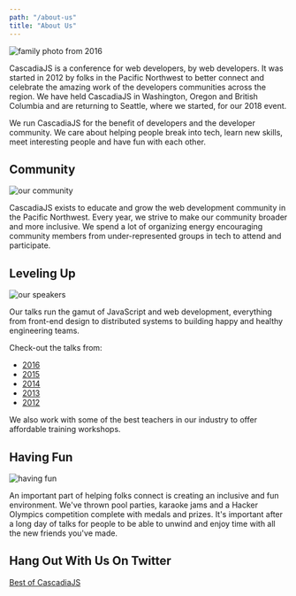 ```yaml
---
path: "/about-us"
title: "About Us"
---
```

![family photo from 2016](https://pbs.twimg.com/media/CpdnX_lUEAAAQJ3.jpg:large)

CascadiaJS is a conference for web developers, by web developers. It was started in 2012 by folks in the Pacific Northwest to better connect and celebrate the amazing work of the developers communities across the region. We have held CascadiaJS in Washington, Oregon and British Columbia and are returning to Seattle, where we started, for our 2018 event.

We run CascadiaJS for the benefit of developers and the developer community. We care about helping people break into tech, learn new skills, meet interesting people and have fun with each other. 

## Community

![our community](/cjs-community.jpg)

CascadiaJS exists to educate and grow the web development community in the Pacific Northwest. Every year, we strive to make our community broader and more inclusive. We spend a lot of organizing energy encouraging community members from under-represented groups in tech to attend and participate. 

## Leveling Up

![our speakers](/cjs-speakers.jpg)

Our talks run the gamut of JavaScript and web development, everything from front-end design to distributed systems to building happy and healthy engineering teams. 

Check-out the talks from:

* [2016](https://www.youtube.com/watch?v=PTWLViHkwf4&list=PLLiioAbFTbKNKyP1m4dmW_xu9byJOPMHe) 
* [2015](https://www.youtube.com/watch?v=jWDZP8twWDg&list=PLLiioAbFTbKNpjG_yNpNfhAmQ9KsxFzX7)
* [2014](https://www.youtube.com/watch?v=ynmLwV4z8fA&list=PLLiioAbFTbKMoXtKtyj_3eCfzD-eT05gl)
* [2013](https://www.youtube.com/watch?v=mb1BaxfIAoU&list=PLLiioAbFTbKP9CxF9Fu4_NQteU_v9wkA3)
* [2012](https://www.youtube.com/watch?v=y0VFbYJlPHw&list=PLLiioAbFTbKMtmUbLWDzpUzayRLC5s2NZ)

We also work with some of the best teachers in our industry to offer affordable training workshops.

## Having Fun

![having fun](/cjs-fun.jpg)

An important part of helping folks connect is creating an inclusive and fun environment. We've thrown pool parties, karaoke jams and a Hacker Olympics competition complete with medals and prizes. It's important after a long day of talks for people to be able to unwind and enjoy time with all the new friends you've made.

## Hang Out With Us On Twitter

<a class="twitter-grid" data-partner="tweetdeck" href="https://twitter.com/CascadiaJS/timelines/1010238926676619264?ref_src=twsrc%5Etfw">Best of CascadiaJS</a>